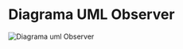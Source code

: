 # Diagrama UML Observer
![Diagrama uml Observer](https://github.com/user-attachments/assets/959316d4-6625-4012-a10e-bf633ac692ae)




